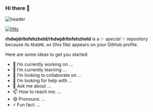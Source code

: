 ### Hi there 👋

![header](https://capsule-render.vercel.app/api?type=waving&color=timeGradient&text=Welcome%20to%20SJ's%20GitHub%20👋&animation=twinkling&fontSize=35&fontAlignY=40&fontAlign=70&height=250)

[![Hits](https://hits.seeyoufarm.com/api/count/incr/badge.svg?url=https%3A%2F%2Fgithub.com%2Frhdwjdrltnfehzheld&count_bg=%2379C83D&title_bg=%23555555&icon=aiqfome.svg&icon_color=%23E7E7E7&title=hits&edge_flat=false)](https://hits.seeyoufarm.com)

**rhdwjdrltnfehzheld/rhdwjdrltnfehzheld** is a ✨ _special_ ✨ repository because its `README.md` (this file) appears on your GitHub profile.

Here are some ideas to get you started:

- 🔭 I’m currently working on ...
- 🌱 I’m currently learning ...
- 👯 I’m looking to collaborate on ...
- 🤔 I’m looking for help with ...
- 💬 Ask me about ...
- 📫 How to reach me: ...
- 😄 Pronouns: ...
- ⚡ Fun fact: ...

